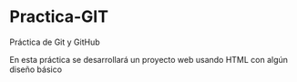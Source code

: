 # Practica-GIT
Práctica de Git y GitHub

En esta práctica se desarrollará un proyecto web usando HTML con algún diseño básico
